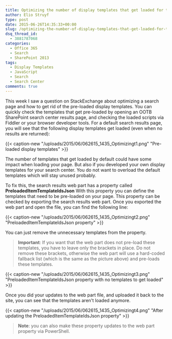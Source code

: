 ```yaml
---
title: Optimizing the number of display templates that get loaded for the search result web part
author: Elio Struyf
type: post
date: 2015-06-26T14:35:33+00:00
slug: /optimizing-the-number-of-display-templates-that-get-loaded-for-the-search-result-web-part/
dsq_thread_id:
  - 3881787068
categories:
  - Office 365
  - Search
  - SharePoint 2013
tags:
  - Display Templates
  - JavaScript
  - Search
  - Search Center
comments: true
---
```


This week I saw a question on StackExchange about optimizing a search page and how to get rid of the pre-loaded display templates. You can quickly check the templates that get pre-loaded by opening an OOTB SharePoint search center results page, and checking the loaded scripts via Fiddler or your browser developer tools. For a default search results page, you will see that the following display templates get loaded (even when no results are returned):

{{< caption-new "/uploads/2015/06/062615_1435_Optimizingt1.png" "Pre-loaded display templates" >}}

The number of templates that get loaded by default could have some impact when loading your page. But also if you developed your own display templates for your search center. You do not want to overload the default templates which will stay unused probably.

To fix this, the search results web part has a property called **PreloadedItemTemplateIdsJson** With this property you can define the templates that need to be pre-loaded on your page. This property can be checked by exporting the search results web part. Once you exported the web part and open the file, you can find the following line:

{{< caption-new "/uploads/2015/06/062615_1435_Optimizingt2.png" "PreloadedItemTemplateIdsJson property" >}}

You can just remove the unnecessary templates from the property.

> **Important**: If you want that the web part does not pre-load these templates, you have to leave only the brackets in place. Do not remove these brackets, otherwise the web part will use a hard-coded fallback list (which is the same as the picture above) and pre-loads these templates.

{{< caption-new "/uploads/2015/06/062615_1435_Optimizingt3.png" "PreloadedItemTemplateIdsJson property with no templates to get loaded" >}}

Once you did your updates to the web part file, and uploaded it back to the site, you can see that the templates aren't loaded anymore.

{{< caption-new "/uploads/2015/06/062615_1435_Optimizingt4.png" "After updating the PreloadedItemTemplateIdsJson property" >}}

> **Note**: you can also make these property updates  to the web part property via PowerShell.
